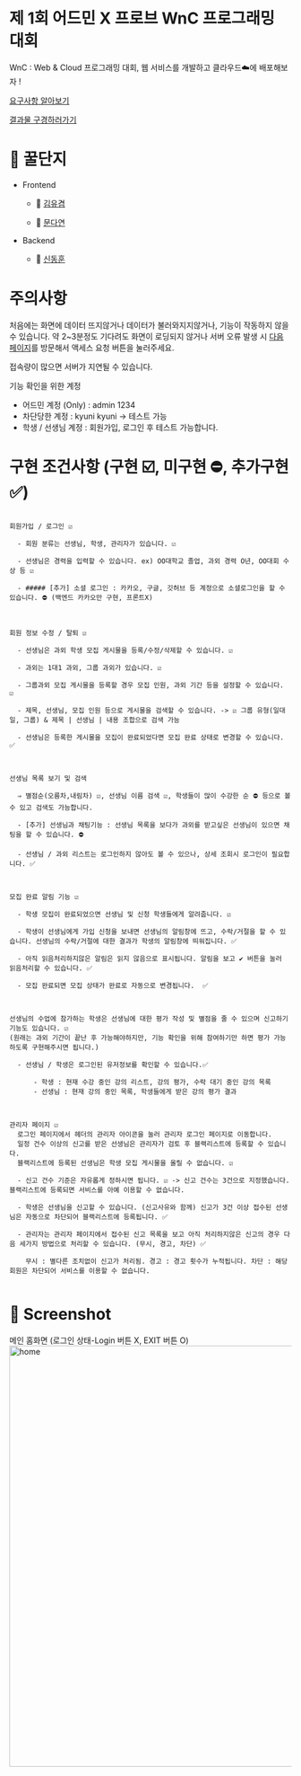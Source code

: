 
# 제 1회 어드민 X 프로브 WnC 프로그래밍 대회

WnC : Web & Cloud 프로그래밍 대회, 웹 서비스를 개발하고 클라우드☁️에 배포해보자 !

[요구사항 알아보기](https://roan-firewall-154.notion.site/1-x-WnC-d27d58216eb84b39b023a5dcd1bd94fb)

[결과물 구경하러가기](https://rladbrua0207.github.io/WnC/home)



# 🍯 꿀단지

- Frontend
  - 🐝  [김유겸](https://github.com/rladbrua0207)

  - 🐝  [문다연](https://github.com/dayo2n)

- Backend
  - 🐝  [신동훈](https://github.com/Shindonghun1)


# 주의사항

처음에는 화면에 데이터 뜨지않거나 데이터가 불러와지지않거나, 기능이 작동하지 않을 수 있습니다. 약 2~3분정도 기다려도 화면이 로딩되지 않거나 서버 오류 발생 시 [다음 페이지](https://cors-anywhere.herokuapp.com/corsdemo)를 방문해서 액세스 요청 버튼을 눌러주세요.

접속량이 많으면 서버가 지연될 수 있습니다.

기능 확인을 위한 계정
  - 어드민 계정 (Only) : admin 1234
  - 차단당한 계정 : kyuni kyuni -> 테스트 가능
  - 학생 / 선생님 계정 : 회원가입, 로그인 후 테스트 가능합니다.

# 구현 조건사항 (구현 ☑️, 미구현 ⛔️, 추가구현 ✅)

```

회원가입 / 로그인 ☑️

  - 회원 분류는 선생님, 학생, 관리자가 있습니다. ☑️

  - 선생님은 경력을 입력할 수 있습니다. ex) OO대학교 졸업, 과외 경력 O년, OO대회 수상 등 ☑️

  - ##### [추가] 소셜 로그인 : 카카오, 구글, 깃허브 등 계정으로 소셜로그인을 할 수 있습니다. ⛔️ (백엔드 카카오만 구현, 프론트X) 



회원 정보 수정 / 탈퇴 ☑️

  - 선생님은 과외 학생 모집 게시물을 등록/수정/삭제할 수 있습니다. ☑️

  - 과외는 1대1 과외, 그룹 과외가 있습니다. ☑️

  - 그룹과외 모집 게시물을 등록할 경우 모집 인원, 과외 기간 등을 설정할 수 있습니다. ☑️

  - 제목, 선생님, 모집 인원 등으로 게시물을 검색할 수 있습니다. -> ☑️ 그룹 유형(일대일, 그룹) & 제목 | 선생님 | 내용 조합으로 검색 가능

  - 선생님은 등록한 게시물을 모집이 완료되었다면 모집 완료 상태로 변경할 수 있습니다. ✅



선생님 목록 보기 및 검색 

  ⇒ 별점순(오름차,내림차) ☑️, 선생님 이름 검색 ☑️, 학생들이 많이 수강한 순 ⛔️ 등으로 볼 수 있고 검색도 가능합니다.

  - [추가] 선생님과 채팅기능 : 선생님 목록을 보다가 과외를 받고싶은 선생님이 있으면 채팅을 할 수 있습니다. ⛔️

  - 선생님 / 과외 리스트는 로그인하지 않아도 볼 수 있으나, 상세 조회시 로그인이 필요합니다. ✅



모집 완료 알림 기능 ☑️

  - 학생 모집이 완료되었으면 선생님 및 신청 학생들에게 알려줍니다. ☑️
  
  - 학생이 선생님에게 가입 신청을 보내면 선생님의 알림창에 뜨고, 수락/거절을 할 수 있습니다. 선생님의 수락/거절에 대한 결과가 학생의 알림창에 띄워집니다. ✅
  
  - 아직 읽음처리하지않은 알림은 읽지 않음으로 표시됩니다. 알림을 보고 ✔️ 버튼을 눌러 읽음처리할 수 있습니다. ✅
  
  - 모집 완료되면 모집 상태가 완료로 자동으로 변경됩니다.  ✅



선생님의 수업에 참가하는 학생은 선생님에 대한 평가 작성 및 별점을 줄 수 있으며 신고하기 기능도 있습니다. ☑️
(원래는 과외 기간이 끝난 후 가능해야하지만, 기능 확인을 위해 참여하기만 하면 평가 가능하도록 구현해주시면 됩니다.) 
  
  - 선생님 / 학생은 로그인된 유저정보를 확인할 수 있습니다.✅
      
      - 학생 : 현재 수강 중인 강의 리스트, 강의 평가, 수락 대기 중인 강의 목록
      - 선생님 : 현재 강의 중인 목록, 학생들에게 받은 강의 평가 결과



관리자 페이지 ☑️ 
  로그인 페이지에서 헤더의 관리자 아이콘을 눌러 관리자 로그인 페이지로 이동합니다.
  일정 건수 이상의 신고를 받은 선생님은 관리자가 검토 후 블랙리스트에 등록할 수 있습니다. 
  블랙리스트에 등록된 선생님은 학생 모집 게시물을 올릴 수 없습니다. ☑️

  - 신고 건수 기준은 자유롭게 정하시면 됩니다. ☑️ -> 신고 건수는 3건으로 지정했습니다. 블랙리스트에 등록되면 서비스를 아예 이용할 수 없습니다.
   
  - 학생은 선생님을 신고할 수 있습니다. (신고사유와 함께) 신고가 3건 이상 접수된 선생님은 자동으로 차단되어 블랙리스트에 등록됩니다. ✅

  - 관리자는 관리자 페이지에서 접수된 신고 목록을 보고 아직 처리하지않은 신고의 경우 다음 세가지 방법으로 처리할 수 있습니다. (무시, 경고, 차단) ✅
 
    무시 : 별다른 조치없이 신고가 처리됨. 경고 : 경고 횟수가 누적됩니다. 차단 : 해당 회원은 차단되어 서비스를 이용할 수 없습니다. 


```


# 📸 Screenshot

메인 홈화면 (로그인 상태-Login 버튼 X, EXIT 버튼 O)
  <img width="750" alt="home" src="https://user-images.githubusercontent.com/57654681/141720774-58cda932-8247-4bd0-869c-5131fe02b74b.png">


